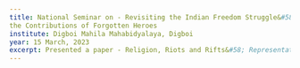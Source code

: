 ```yaml
---
title: National Seminar on - Revisiting the Indian Freedom Struggle&#58; Exploring
the Contributions of Forgotten Heroes
institute: Digboi Mahila Mahabidyalaya, Digboi
year: 15 March, 2023
excerpt: Presented a paper - Religion, Riots and Rifts&#58; Representations of Partition in Manohar Malgonkar’s <em>A Bend in the Ganges</em>
---
```

